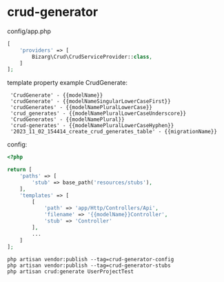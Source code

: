 # crud-generator

config/app.php
```PHP
[
    'providers' => [
        Bizarg\Crud\CrudServiceProvider::class,
    ]
];
```
template property example CrudGenerate:

     'CrudGenerate' - {{modelName}} 
     'crudGenerate' - {{modelNameSingularLowerCaseFirst}}
     'crudGenerates' - {{modelNamePluralLowerCase}} 
     'crud_generates' - {{modelNamePluralLowerCaseUnderscore}} 
     'CrudGenerates' - {{modelNamePlural}} 
     'crud-generates' - {{modelNamePluralLowerCaseHyphen}}
     '2023_11_02_154414_create_crud_generates_table' - {{migrationName}}


config:
```PHP
<?php

return [
    'paths' => [
        'stub' => base_path('resources/stubs'),
    ],
    'templates' => [
        [
            'path' => 'app/Http/Controllers/Api',
            'filename' => '{{modelName}}Controller',
            'stub' => 'Controller'
        ],
        ...
    ]
];
```             

    php artisan vendor:publish --tag=crud-generator-config
    php artisan vendor:publish --tag=crud-generator-stubs
    php artisan crud:generate UserProjectTest
